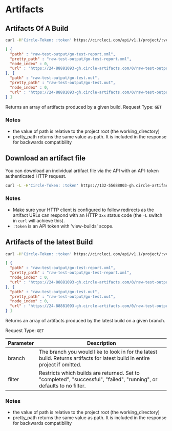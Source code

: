 # Artifacts

## Artifacts Of A Build

```sh
curl -H'Circle-Token: :token' https://circleci.com/api/v1.1/project/:vcs-type/:username/:project/:build_num/artifacts
```

```json
[ {
  "path" : "raw-test-output/go-test-report.xml",
  "pretty_path" : "raw-test-output/go-test-report.xml",
  "node_index" : 0,
  "url" : "https://24-88881093-gh.circle-artifacts.com/0/raw-test-output/go-test-report.xml"
}, {
  "path" : "raw-test-output/go-test.out",
  "pretty_path" : "raw-test-output/go-test.out",
  "node_index" : 0,
  "url" : "https://24-88881093-gh.circle-artifacts.com/0/raw-test-output/go-test.out"
} ]
```


Returns an array of artifacts produced by a given build.
Request Type: `GET`

### Notes

* the value of path is relative to the project root (the working_directory)
* pretty_path returns the same value as path. It is included in the response for backwards compatibility


## Download an artifact file

You can download an individual artifact file via the API with an API-token authenticated HTTP request.

```sh
curl -L -H'Circle-Token: :token' https://132-55688803-gh.circle-artifacts.com/0//tmp/circle-artifacts.7wgAaIU/file.txt
```

### Notes
* Make sure your HTTP client is configured to follow redirects as the artifact URLs can respond with
an HTTP `3xx` status code (the `-L` switch in `curl` will achieve this).
* `:token` is an API token with 'view-builds' scope.

## Artifacts of the latest Build

```sh
curl -H'Circle-Token: :token' https://circleci.com/api/v1.1/project/:vcs-type/:username/:project/latest/artifacts?branch=:branch&filter=:filter
```

```json
[ {
  "path" : "raw-test-output/go-test-report.xml",
  "pretty_path" : "raw-test-output/go-test-report.xml",
  "node_index" : 0,
  "url" : "https://24-88881093-gh.circle-artifacts.com/0/raw-test-output/go-test-report.xml"
}, {
  "path" : "raw-test-output/go-test.out",
  "pretty_path" : "raw-test-output/go-test.out",
  "node_index" : 0,
  "url" : "https://24-88881093-gh.circle-artifacts.com/0/raw-test-output/go-test.out"
} ]
```

Returns an array of artifacts produced by the latest build on a given branch.

Request Type: `GET`

**Parameter** | **Description**
------- | -------------
branch | The branch you would like to look in for the latest build. Returns artifacts for latest build in entire project if omitted.
filter | Restricts which builds are returned. Set to "completed", "successful", "failed", "running", or defaults to no filter.


### Notes

* the value of path is relative to the project root (the working_directory)
* pretty_path returns the same value as path. It is included in the response for backwards compatibility
